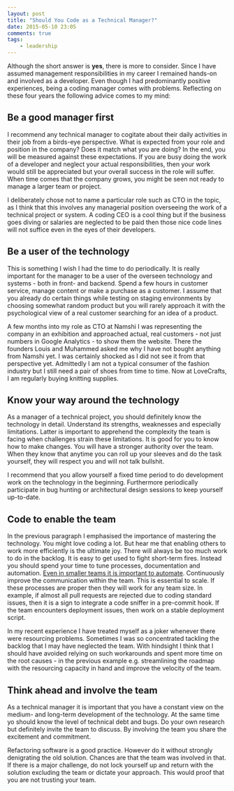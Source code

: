 ```yaml
---
layout: post
title: "Should You Code as a Technical Manager?"
date: 2015-05-10 23:05
comments: true
tags:
    - leadership
---
```

Although the short answer is **yes**, there is more to consider. Since I have assumed management responsibilities in my career I remained hands-on and involved as a developer. Even though I had predominantly positive experiences, being a coding manager comes with problems. Reflecting on these four years the following advice comes to my mind:

## Be a good manager first

I recommend any technical manager to cogitate about their daily activities in their job from a birds-eye perspective. What is expected from your role and position in the company? Does it match what you are doing? In the end, you will be measured against these expectations. If you are busy doing the work of a developer and neglect your actual responsibilities, then your work would still be appreciated but your overall success in the role will suffer. When time comes that the company grows, you might be seen not ready to manage a larger team or project.

I deliberately chose not to name a particular role such as CTO in the topic, as I think that this involves any managerial position overseeing the work of a technical project or system. A coding CEO is a cool thing but if the business goes diving or salaries are neglected to be paid then those nice code lines will not suffice even in the eyes of their developers.

## Be a user of the technology

This is something I wish I had the time to do periodically. It is really important for the manager to be a user of the overseen technology and systems - both in front- and backend. Spend a few hours in customer service, manage content or make a purchase as a customer. I assume that you already do certain things while testing on staging environments by choosing somewhat random product but you will rarely approach it with the psychological view of a real customer searching for an idea of a product.

A few months into my role as CTO at Namshi I was representing the company in an exhibition and approached actual, real customers - not just numbers in Google Analytics - to show them the website. There the founders Louis and Muhammed asked me why I have not bought anything from Namshi yet. I was certainly shocked as I did not see it from that perspective yet. Admittedly I am not a typical consumer of the fashion industry but I still need a pair of shoes from time to time. Now at LoveCrafts, I am regularly buying knitting supplies.

## Know your way around the technology

As a manager of a technical project, you should definitely know the technology in detail. Understand its strengths, weaknesses and especially limitations. Latter is important to apprehend the complexity the team is facing when challenges strain these limitations. It is good for you to know how to make changes. You will have a stronger authority over the team. When they know that anytime you can roll up your sleeves and do the task yourself, they will respect you and will not talk bullshit.

I recommend that you allow yourself a fixed time period to do development work on the technology in the beginning. Furthermore periodically participate in bug hunting or architectural design sessions to keep yourself up-to-date.

## Code to enable the team

In the previous paragraph I emphasised the importance of mastering the technology. You might love coding a lot. But hear me that enabling others to work more efficiently is the ultimate joy. There will always be too much work to do in the backlog. It is easy to get used to fight short-term fires. Instead you should spend your time to tune processes, documentation and automation. [Even in smaller teams it is important to automate](/blog/does-it-make-sense-for-small-teams-to-automate/). Continuously improve the communication within the team. This is essential to scale. If these processes are proper then they will work for any team size. In example, if almost all pull requests are rejected due to coding standard issues, then it is a sign to integrate a code sniffer in a pre-commit hook. If the team encounters deployment issues, then work on a stable deployment script.

In my recent experience I have treated myself as a joker whenever there were resourcing problems. Sometimes I was so concentrated tackling the backlog that I may have neglected the team. With hindsight I think that I should have avoided relying on such workarounds and spent more time on the root causes - in the previous example e.g. streamlining the roadmap with the resourcing capacity in hand and improve the velocity of the team.

## Think ahead and involve the team

As a technical manager it is important that you have a constant view on the medium- and long-term development of the technology. At the same time yo should know the level of technical debt and bugs. Do your own research but definitely invite the team to discuss. By involving the team you share the excitement and commitment.

Refactoring software is a good practice. However do it without strongly denigrating the old solution. Chances are that the team was involved in that. If there is a major challenge, do not lock yourself up and return with the solution excluding the team or dictate your approach. This would proof that you are not trusting your team.
